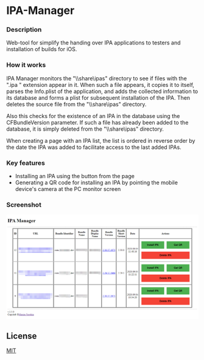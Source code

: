 # IPA-Manager
 
### Description
Web-tool for simplify the handing over IPA applications to testers and installation of builds for iOS.

### How it works
IPA Manager monitors the "\\\\share\ipas" directory to see if files with the ".ipa " extension appear in it. When such a file appears, it copies it to itself, parses the Info.plist of the application, and adds the collected information to its database and forms a plist for subsequent installation of the IPA. Then deletes the source file from the "\\\\share\ipas" directory.

Also this checks for the existence of an IPA in the database using the CFBundleVersion parameter. If such a file has already been added to the database, it is simply deleted from the "\\\\share\ipas" directory.

When creating a page with an IPA list, the list is ordered in reverse order by the date the IPA was added to facilitate access to the last added IPAs.

### Key features
- Installing an IPA using the button from the page
- Generating a QR code for installing an IPA by pointing the mobile device's camera at the PC monitor screen

### Screenshot
![Screenshot](/example.png)

## License
[MIT](LICENSE)
